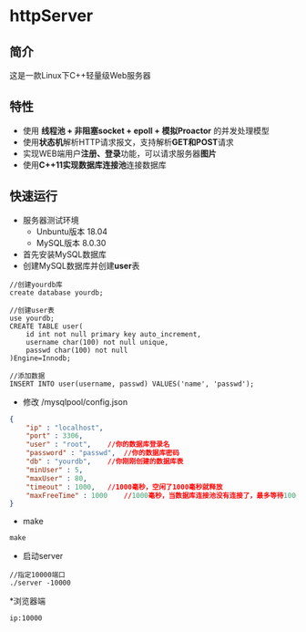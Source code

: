 # httpServer

## 简介
这是一款Linux下C++轻量级Web服务器

## 特性
* 使用 **线程池 + 非阻塞socket + epoll + 模拟Proactor** 的并发处理模型
* 使用**状态机**解析HTTP请求报文，支持解析**GET和POST**请求
* 实现WEB端用户**注册、登录**功能，可以请求服务器**图片**
* 使用**C++11实现数据库连接池**连接数据库

## 快速运行
* 服务器测试环境
    * Unbuntu版本 18.04
    * MySQL版本 8.0.30
* 首先安装MySQL数据库
* 创建MySQL数据库并创建**user**表
``` mysql
//创建yourdb库
create database yourdb;

//创建user表
use yourdb;
CREATE TABLE user(
    id int not null primary key auto_increment,
    username char(100) not null unique,
    passwd char(100) not null 
)Engine=Innodb;

//添加数据
INSERT INTO user(username, passwd) VALUES('name', 'passwd');
```

* 修改 /mysqlpool/config.json
``` json
{
    "ip" : "localhost",
    "port" : 3306,
    "user" : "root",    //你的数据库登录名
    "password" : "passwd",  //你的数据库密码
    "db" : "yourdb",    //你刚刚创建的数据库表
    "minUser" : 5,
    "maxUser" : 80,
    "timeout" : 1000,   //1000毫秒，空闲了1000毫秒就释放
    "maxFreeTime" : 1000    //1000毫秒，当数据库连接池没有连接了，最多等待1000毫秒
}
```
* make
```
make
```
* 启动server
```
//指定10000端口
./server -10000
```

*浏览器端
```
ip:10000
```